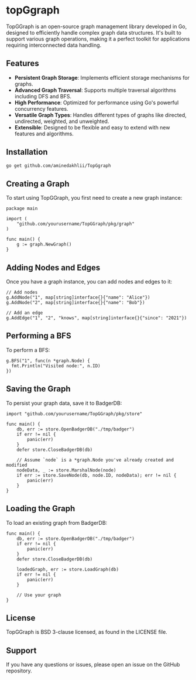 # topGgraph

TopGGraph is an open-source graph management library developed in Go, designed to efficiently handle complex graph data structures. It's built to support various graph operations, making it a perfect toolkit for applications requiring interconnected data handling.

## Features

- **Persistent Graph Storage**: Implements efficient storage mechanisms for graphs.
- **Advanced Graph Traversal**: Supports multiple traversal algorithms including DFS and BFS.
- **High Performance**: Optimized for performance using Go's powerful concurrency features.
- **Versatile Graph Types**: Handles different types of graphs like directed, undirected, weighted, and unweighted.
- **Extensible**: Designed to be flexible and easy to extend with new features and algorithms.

## Installation

```bash
go get github.com/aminedakhlii/TopGgraph
```

## Creating a Graph
To start using TopGGraph, you first need to create a new graph instance:

```
package main

import (
    "github.com/yourusername/TopGGraph/pkg/graph"
)

func main() {
    g := graph.NewGraph()
}

```

## Adding Nodes and Edges
Once you have a graph instance, you can add nodes and edges to it:

```
// Add nodes
g.AddNode("1", map[string]interface{}{"name": "Alice"})
g.AddNode("2", map[string]interface{}{"name": "Bob"})

// Add an edge
g.AddEdge("1", "2", "knows", map[string]interface{}{"since": "2021"})

```

## Performing a BFS
To perform a BFS: 

```
g.BFS("1", func(n *graph.Node) {
  fmt.Println("Visited node:", n.ID)
})
```

## Saving the Graph
To persist your graph data, save it to BadgerDB:

```
import "github.com/yourusername/TopGGraph/pkg/store"

func main() {
    db, err := store.OpenBadgerDB("./tmp/badger")
    if err != nil {
        panic(err)
    }
    defer store.CloseBadgerDB(db)

    // Assume `node` is a *graph.Node you've already created and modified
    nodeData, _ := store.MarshalNode(node)
    if err := store.SaveNode(db, node.ID, nodeData); err != nil {
        panic(err)
    }
}
```

## Loading the Graph
To load an existing graph from BadgerDB:

```
func main() {
    db, err := store.OpenBadgerDB("./tmp/badger")
    if err != nil {
        panic(err)
    }
    defer store.CloseBadgerDB(db)

    loadedGraph, err := store.LoadGraph(db)
    if err != nil {
        panic(err)
    }

    // Use your graph
}
```

## License

TopGGraph is BSD 3-clause licensed, as found in the LICENSE file.

## Support

If you have any questions or issues, please open an issue on the GitHub repository.
